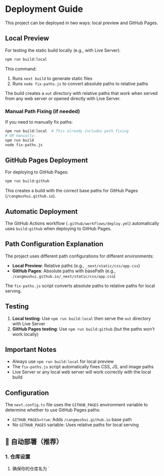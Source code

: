 # Deployment Guide

This project can be deployed in two ways: local preview and GitHub Pages.

## Local Preview

For testing the static build locally (e.g., with Live Server):

```bash
npm run build:local
```

This command:
1. Runs `next build` to generate static files
2. Runs `node fix-paths.js` to convert absolute paths to relative paths

The build creates a `out` directory with relative paths that work when served from any web server or opened directly with Live Server.

### Manual Path Fixing (if needed)

If you need to manually fix paths:

```bash
npm run build:local  # This already includes path fixing
# OR manually:
npm run build
node fix-paths.js
```

## GitHub Pages Deployment

For deploying to GitHub Pages:

```bash
npm run build:github
```

This creates a build with the correct base paths for GitHub Pages (`/cangmushui.github.io`).

## Automatic Deployment

The GitHub Actions workflow (`.github/workflows/deploy.yml`) automatically uses `build:github` when deploying to GitHub Pages.

## Path Configuration Explanation

The project uses different path configurations for different environments:

- **Local Preview**: Relative paths (e.g., `_next/static/css/app.css`)
- **GitHub Pages**: Absolute paths with basePath (e.g., `/cangmushui.github.io/_next/static/css/app.css`)

The `fix-paths.js` script converts absolute paths to relative paths for local serving.

## Testing

1. **Local testing**: Use `npm run build:local` then serve the `out` directory with Live Server
2. **GitHub Pages testing**: Use `npm run build:github` (but the paths won't work locally)

## Important Notes

- Always use `npm run build:local` for local preview
- The `fix-paths.js` script automatically fixes CSS, JS, and image paths
- Live Server or any local web server will work correctly with the local build

## Configuration

The `next.config.ts` file uses the `GITHUB_PAGES` environment variable to determine whether to use GitHub Pages paths:

- `GITHUB_PAGES=true`: Adds `/cangmushui.github.io` base path
- No `GITHUB_PAGES` variable: Uses relative paths for local serving

## 🚀 自动部署（推荐）

### 1. 仓库设置

1. 确保你的仓库名为 `